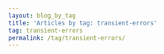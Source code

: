 ```yaml
---
layout: blog_by_tag
title: 'Articles by tag: transient-errors'
tag: transient-errors
permalink: /tag/transient-errors/
---
```

